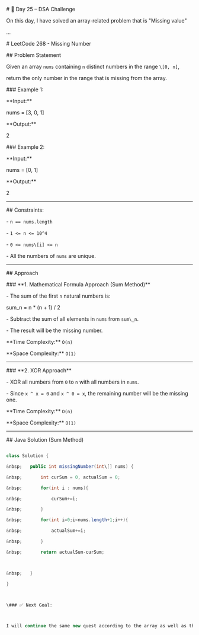 \# 🚀 Day 25 – DSA Challenge



On this day, I have solved an array-related problem that is "Missing value"



...



\# LeetCode 268 - Missing Number



\## Problem Statement

Given an array `nums` containing `n` distinct numbers in the range `\[0, n]`,  

return the only number in the range that is missing from the array.



\### Example 1:

\*\*Input:\*\*  

nums = \[3, 0, 1]



\*\*Output:\*\*  

2





\### Example 2:

\*\*Input:\*\*  

nums = \[0, 1]



\*\*Output:\*\*  

2





---



\## Constraints:

\- `n == nums.length`

\- `1 <= n <= 10^4`

\- `0 <= nums\[i] <= n`

\- All the numbers of `nums` are unique.



---



\## Approach



\### \*\*1. Mathematical Formula Approach (Sum Method)\*\*

\- The sum of the first `n` natural numbers is:



sum\_n = n \* (n + 1) / 2



\- Subtract the sum of all elements in `nums` from `sum\_n`.

\- The result will be the missing number.



\*\*Time Complexity:\*\* `O(n)`  

\*\*Space Complexity:\*\* `O(1)`



---



\### \*\*2. XOR Approach\*\*

\- XOR all numbers from `0` to `n` with all numbers in `nums`.

\- Since `x ^ x = 0` and `x ^ 0 = x`, the remaining number will be the missing one.



\*\*Time Complexity:\*\* `O(n)`  

\*\*Space Complexity:\*\* `O(1)`



---



\## Java Solution (Sum Method)

```java

class Solution {

&nbsp;   public int missingNumber(int\[] nums) {

&nbsp;       int curSum = 0, actualSum = 0;

&nbsp;       for(int i : nums){

&nbsp;           curSum+=i;

&nbsp;       }

&nbsp;       for(int i=0;i<nums.length+1;i++){

&nbsp;           actualSum+=i;

&nbsp;       }

&nbsp;       return actualSum-curSum;



&nbsp;   }

}



\### ✅ Next Goal:



I will continue the same new quest according to the array as well as the string

